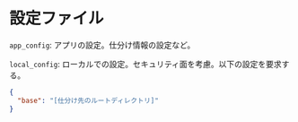# 設定ファイル

`app_config`: アプリの設定。仕分け情報の設定など。

`local_config`: ローカルでの設定。セキュリティ面を考慮。以下の設定を要求する。

```json
{
  "base": "[仕分け先のルートディレクトリ]"
}
```